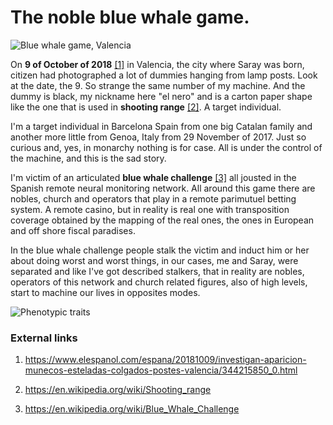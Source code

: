 # The noble blue whale game.

![Blue whale game, Valencia](http://telecomlobby.com/Images/remote_neural_monitoring_network_blue_whale_valenciano.webp)

On **9 of October of 2018** [[1]](https://www.elespanol.com/espana/20181009/investigan-aparicion-munecos-esteladas-colgados-postes-valencia/344215850_0.html) in Valencia, the city where Saray was born, citizen had photographed a lot of dummies hanging from lamp posts. Look at the date, the 9. So strange the same number of my machine. And the dummy is black, my nickname here "el nero" and is a carton paper shape like the one that is used in **shooting range** [[2]](https://en.wikipedia.org/wiki/Shooting_range). A target individual.

I'm a target individual in Barcelona Spain from one big Catalan family and another more little from Genoa, Italy from 29 November of 2017. Just so curious and, yes, in monarchy nothing is for case. All is under the control of the machine, and this is the sad story.

I'm victim of an articulated **blue whale challenge** [[3]](https://en.wikipedia.org/wiki/Blue_Whale_Challenge) all jousted in the Spanish remote neural monitoring network. All around this game there are nobles, church and operators that play in a remote parimutuel betting system. A remote casino, but in reality is real one with transposition coverage obtained by the mapping of the real ones, the ones in European and off shore fiscal paradises. 

In the blue whale challenge people stalk the victim and induct him or her about doing worst and worst things, in our cases, me and Saray, were separated and like I've got described stalkers, that in reality are nobles, operators of this network and church related figures, also of high levels, start to machine our lives in opposites modes.

![Phenotypic traits](http://telecomlobby.com/Images/riccardo_giuntoli_phenotypic_traits.webp)

### External links

1. https://www.elespanol.com/espana/20181009/investigan-aparicion-munecos-esteladas-colgados-postes-valencia/344215850_0.html

2. https://en.wikipedia.org/wiki/Shooting_range

3. https://en.wikipedia.org/wiki/Blue_Whale_Challenge

   